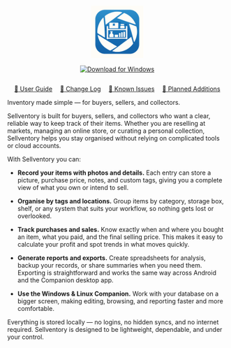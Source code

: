 <!-- App Logo -->
<p align="center">
  <img src="Sellventory-icon-final.png" alt="Sellventory logo" width="120">
</p>
<!-- Download link and button -->
<p align="center">
  <a href="https://github.com/PeacheyByte/sellventory-companion/releases/latest/download/sellventory.exe">
    <img src="https://img.shields.io/badge/Download%20for-Windows-blue?style=for-the-badge&logo=windows" alt="Download for Windows">
  </a>
</p>
<!-- Navigation Block -->
<div style="text-align:center; margin-top:2em;">
  <a href="/user-guide/" class="btn" style="margin:0.5em;">📘 User Guide</a>
  <a href="/changelog/" class="btn" style="margin:0.5em;">📝 Change Log</a>
  <a href="/issues/" class="btn" style="margin:0.5em;">🐞 Known Issues</a>
  <a href="/roadmap/" class="btn" style="margin:0.5em;">🚀 Planned Additions</a>
</div>

<!-- Body -->
Inventory made simple — for buyers, sellers, and collectors.

Sellventory is built for buyers, sellers, and collectors who want a clear, reliable way to keep track of their items. Whether you are reselling at markets, managing an online store, or curating a personal collection, Sellventory helps you stay organised without relying on complicated tools or cloud accounts.

With Sellventory you can:

- **Record your items with photos and details.** Each entry can store a picture, purchase price, notes, and custom tags, giving you a complete view of what you own or intend to sell.

- **Organise by tags and locations.** Group items by category, storage box, shelf, or any system that suits your workflow, so nothing gets lost or overlooked.

- **Track purchases and sales.** Know exactly when and where you bought an item, what you paid, and the final selling price. This makes it easy to calculate your profit and spot trends in what moves quickly.

- **Generate reports and exports.** Create spreadsheets for analysis, backup your records, or share summaries when you need them. Exporting is straightforward and works the same way across Android and the Companion desktop app.

- **Use the Windows & Linux Companion.** Work with your database on a bigger screen, making editing, browsing, and reporting faster and more comfortable.

Everything is stored locally — no logins, no hidden syncs, and no internet required. Sellventory is designed to be lightweight, dependable, and under your control.
